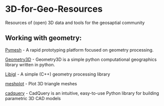 # 3D-for-Geo-Resources
Resources of (open) 3D data and tools for the geosaptial community


## Working with geometry:
[Pymesh](https://pymesh.readthedocs.io/en/latest/) - A rapid prototyping platform focused on geometry processing.

[Geometry3D](https://github.com/GouMinghao/Geometry3D/blob/master/docs/source/index.rst) - Geometry3D is a simple python computational geographics library written in python.

[Libigl](https://libigl.github.io/libigl-python-bindings/) - A simple (C++) geometry processing library

[meshplot](https://github.com/skoch9/meshplot/) - Plot 3D triangle meshes

[cadquery](https://cadquery.readthedocs.io/en/latest/) - CadQuery is an intuitive, easy-to-use Python library for building parametric 3D CAD models



